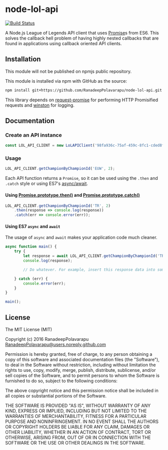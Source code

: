 # node-lol-api

[![Build Status](https://travis-ci.org/RanadeepPolavarapu/node-lol-api.svg?branch=master)](https://travis-ci.org/RanadeepPolavarapu/node-lol-api)  

A Node.js League of Legends API client that uses [Promise](https://developer.mozilla.org/en/docs/Web/JavaScript/Reference/Global_Objects/Promise)s from ES6\. This solves the callback hell problem of having highly nested callbacks that are found in applications using callback oriented API clients.

## Installation

This module will not be published on npmjs public repository.

This module is installed via npm with GitHub as the source:

``` bash
npm install git+https://github.com/RanadeepPolavarapu/node-lol-api.git
```

This library depends on [request-promise](https://www.npmjs.com/package/request-promise) for performing HTTP Promisified requests and [winston](https://www.npmjs.com/package/winston) for logging.  

## Documentation

### Create an API instance

``` js
const LOL_API_CLIENT = new LoLAPIClient('98fa936c-75af-459c-8fc1-cded8fb0050b', 'NA'); // Example API key.
```

### Usage

``` js
LOL_API_CLIENT.getChampionByChampionId('EUW', 2);
```

Each API function returns a `Promise`, so it can be used using the `.then` and `.catch` style or using ES7's [async/await](https://ponyfoo.com/articles/understanding-javascript-async-await).

#### Using [Promise.prototype.then()](https://developer.mozilla.org/en-US/docs/Web/JavaScript/Reference/Global_Objects/Promise/then) and [Promise.prototype.catch()](https://developer.mozilla.org/en-US/docs/Web/JavaScript/Reference/Global_Objects/Promise/catch)
``` js
LOL_API_CLIENT.getChampionByChampionId('TR', 2)
    .then(response => console.log(response))
    .catch(err => console.error(err));
```

#### Using ES7 `async` and `await`

The usage of `async` and `await` makes your application code much cleaner.

``` js
async function main() {
    try {
        let response = await LOL_API_CLIENT.getChampionByChampionId('TR', 3);
        console.log(response);

        // Do whatever. For example, insert this response data into some database.

    } catch (err) {
        console.error(err);
    }
}

main();
```

## License

The MIT License (MIT)

Copyright (c) 2016 RanadeepPolavarapu [RanadeepPolavarapu@users.noreply.github.com](RanadeepPolavarapu@users.noreply.github.com)

Permission is hereby granted, free of charge, to any person obtaining a copy of this software and associated documentation files (the "Software"), to deal in the Software without restriction, including without limitation the rights to use, copy, modify, merge, publish, distribute, sublicense, and/or sell copies of the Software, and to permit persons to whom the Software is furnished to do so, subject to the following conditions:

The above copyright notice and this permission notice shall be included in all copies or substantial portions of the Software.

THE SOFTWARE IS PROVIDED "AS IS", WITHOUT WARRANTY OF ANY KIND, EXPRESS OR IMPLIED, INCLUDING BUT NOT LIMITED TO THE WARRANTIES OF MERCHANTABILITY, FITNESS FOR A PARTICULAR PURPOSE AND NONINFRINGEMENT. IN NO EVENT SHALL THE AUTHORS OR COPYRIGHT HOLDERS BE LIABLE FOR ANY CLAIM, DAMAGES OR OTHER LIABILITY, WHETHER IN AN ACTION OF CONTRACT, TORT OR OTHERWISE, ARISING FROM, OUT OF OR IN CONNECTION WITH THE SOFTWARE OR THE USE OR OTHER DEALINGS IN THE SOFTWARE.
